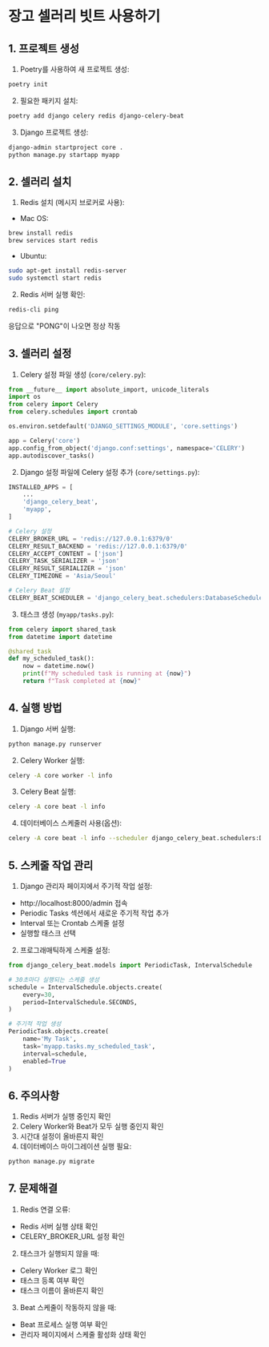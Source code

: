 # 장고 셀러리 빗트 사용하기

## 1. 프로젝트 생성

1. Poetry를 사용하여 새 프로젝트 생성:
```bash
poetry init
```

2. 필요한 패키지 설치:
```bash
poetry add django celery redis django-celery-beat
```

3. Django 프로젝트 생성:
```bash
django-admin startproject core .
python manage.py startapp myapp
```

## 2. 셀러리 설치

1. Redis 설치 (메시지 브로커로 사용):
- Mac OS:
```bash
brew install redis
brew services start redis
```
- Ubuntu:
```bash
sudo apt-get install redis-server
sudo systemctl start redis
```

2. Redis 서버 실행 확인:
```bash
redis-cli ping
```
응답으로 "PONG"이 나오면 정상 작동

## 3. 셀러리 설정

1. Celery 설정 파일 생성 (`core/celery.py`):
```python
from __future__ import absolute_import, unicode_literals
import os
from celery import Celery
from celery.schedules import crontab

os.environ.setdefault('DJANGO_SETTINGS_MODULE', 'core.settings')

app = Celery('core')
app.config_from_object('django.conf:settings', namespace='CELERY')
app.autodiscover_tasks()
```

2. Django 설정 파일에 Celery 설정 추가 (`core/settings.py`):
```python
INSTALLED_APPS = [
    ...
    'django_celery_beat',
    'myapp',
]

# Celery 설정
CELERY_BROKER_URL = 'redis://127.0.0.1:6379/0'
CELERY_RESULT_BACKEND = 'redis://127.0.0.1:6379/0'
CELERY_ACCEPT_CONTENT = ['json']
CELERY_TASK_SERIALIZER = 'json'
CELERY_RESULT_SERIALIZER = 'json'
CELERY_TIMEZONE = 'Asia/Seoul'

# Celery Beat 설정
CELERY_BEAT_SCHEDULER = 'django_celery_beat.schedulers:DatabaseScheduler'
```

3. 태스크 생성 (`myapp/tasks.py`):
```python
from celery import shared_task
from datetime import datetime

@shared_task
def my_scheduled_task():
    now = datetime.now()
    print(f"My scheduled task is running at {now}")
    return f"Task completed at {now}"
```

## 4. 실행 방법

1. Django 서버 실행:
```bash
python manage.py runserver
```

2. Celery Worker 실행:
```bash
celery -A core worker -l info
```

3. Celery Beat 실행:
```bash
celery -A core beat -l info
```

4. 데이터베이스 스케줄러 사용(옵션):
```bash
celery -A core beat -l info --scheduler django_celery_beat.schedulers:DatabaseScheduler
```

## 5. 스케줄 작업 관리

1. Django 관리자 페이지에서 주기적 작업 설정:
- http://localhost:8000/admin 접속
- Periodic Tasks 섹션에서 새로운 주기적 작업 추가
- Interval 또는 Crontab 스케줄 설정
- 실행할 태스크 선택

2. 프로그래매틱하게 스케줄 설정:
```python
from django_celery_beat.models import PeriodicTask, IntervalSchedule

# 30초마다 실행되는 스케줄 생성
schedule = IntervalSchedule.objects.create(
    every=30,
    period=IntervalSchedule.SECONDS,
)

# 주기적 작업 생성
PeriodicTask.objects.create(
    name='My Task',
    task='myapp.tasks.my_scheduled_task',
    interval=schedule,
    enabled=True
)
```

## 6. 주의사항

1. Redis 서버가 실행 중인지 확인
2. Celery Worker와 Beat가 모두 실행 중인지 확인
3. 시간대 설정이 올바른지 확인
4. 데이터베이스 마이그레이션 실행 필요:
```bash
python manage.py migrate
```

## 7. 문제해결

1. Redis 연결 오류:
- Redis 서버 실행 상태 확인
- CELERY_BROKER_URL 설정 확인

2. 태스크가 실행되지 않을 때:
- Celery Worker 로그 확인
- 태스크 등록 여부 확인
- 태스크 이름이 올바른지 확인

3. Beat 스케줄이 작동하지 않을 때:
- Beat 프로세스 실행 여부 확인
- 관리자 페이지에서 스케줄 활성화 상태 확인
